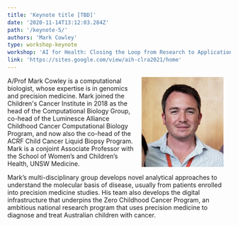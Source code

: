 ```yaml
---
title: 'Keynote title [TBD]'
date: '2020-11-14T13:12:03.284Z'
path: '/keynote-5/'
authors: 'Mark Cowley'
type: workshop-keynote
workshop: 'AI for Health: Closing the Loop from Research to Applications'
link: 'https://sites.google.com/view/aih-clra2021/home'
---
```


<img align="right" width="185" style="margin-left:16px;margin-right:16px" src="https://raw.githubusercontent.com/edoc2021/2021/dev/static/img/Mark-Cowley.jpg"/>

A/Prof Mark Cowley is a computational biologist, whose expertise is in genomics and precision medicine. Mark joined the Children's Cancer Institute in 2018 as the head of the Computational Biology Group, co-head of the Luminesce Alliance Childhood Cancer Computational Biology Program, and now also the co-head of the ACRF Child Cancer Liquid Biopsy Program. Mark is a conjoint Associate Professor with the School of Women’s and Children’s Health, UNSW Medicine.

Mark’s multi-disciplinary group develops novel analytical approaches to understand the molecular basis of disease, usually from patients enrolled into precision medicine studies. His team also develops the digital infrastructure that underpins the Zero Childhood Cancer Program, an ambitious national research program that uses precision medicine to diagnose and treat Australian children with cancer.


